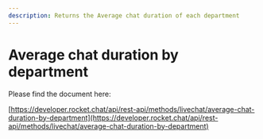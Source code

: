 ```yaml
---
description: Returns the Average chat duration of each department
---
```


# Average chat duration by department

Please find the document here: 

[https://developer.rocket.chat/api/rest-api/methods/livechat/average-chat-duration-by-department](https://developer.rocket.chat/api/rest-api/methods/livechat/average-chat-duration-by-department)


